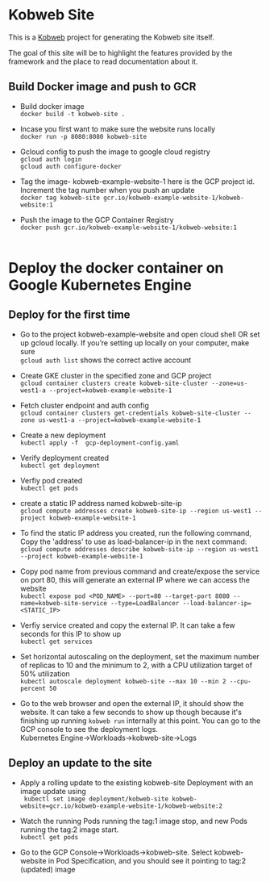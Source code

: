 # Kobweb Site

This is a [Kobweb](https://github.com/varabyte/kobweb) project for generating the Kobweb site itself.

The goal of this site will be to highlight the features provided by the framework and the place to read documentation
about it.

## **Build Docker image and push to GCR**

- Build docker image<br />
  ```docker build -t kobweb-site .```

- Incase you first want to make sure the website runs locally<br />
  ```docker run -p 8080:8080 kobweb-site```

- Gcloud config to push the image to google cloud registry<br />
  ```gcloud auth login``` <br />
  ```gcloud auth configure-docker```

- Tag the image- kobweb-example-website-1 here is the GCP project id. Increment the tag number when you push an update<br />
  ```docker tag kobweb-site gcr.io/kobweb-example-website-1/kobweb-website:1```

- Push the image to the GCP Container Registry<br />
  ```docker push gcr.io/kobweb-example-website-1/kobweb-website:1``` <br /><br />

# Deploy the docker container on Google Kubernetes Engine
## Deploy for the first time
- Go to the project kobweb-example-website and open cloud shell OR
  set up gcloud locally. If you’re setting up locally on your computer, make sure <br />
  ```gcloud auth list``` shows the correct active account

- Create GKE cluster in the specified zone and GCP project<br />
  ```gcloud container clusters create kobweb-site-cluster --zone=us-west1-a --project=kobweb-example-website-1```

- Fetch cluster endpoint and auth config<br />
  ```gcloud container clusters get-credentials kobweb-site-cluster --zone us-west1-a --project=kobweb-example-website-1```

- Create a new deployment<br />
  ```kubectl apply -f  gcp-deployment-config.yaml```

- Verify deployment created<br />
  ```kubectl get deployment```

- Verfiy pod created<br />
  ```kubectl get pods```

- create a static IP address named kobweb-site-ip<br />
    ```gcloud compute addresses create kobweb-site-ip --region us-west1 --project kobweb-example-website-1```

- To find the static IP address you created, run the following command, Copy the 'address' to use as load-balancer-ip in the next command:<br />
  ```gcloud compute addresses describe kobweb-site-ip --region us-west1 --project kobweb-example-website-1```

- Copy pod name from previous command and create/expose the service on port 80, this will generate an external IP where we can access the website<br />
  ```kubectl expose pod <POD_NAME> --port=80 --target-port 8080 --name=kobweb-site-service --type=LoadBalancer --load-balancer-ip=<STATIC_IP>```

- Verfiy service created and copy the external IP. It can take a few seconds for this IP to show up<br />
  ```kubectl get services```

- Set horizontal autoscaling on the deployment, set the maximum number of replicas to 10 and the minimum to 2, with a CPU utilization target of 50% utilization<br />
  ```kubectl autoscale deployment kobweb-site --max 10 --min 2 --cpu-percent 50```

- Go to the web browser and open the external IP, it should show the website. It can take a few seconds to show up though because it's finishing up running ```kobweb run``` internally at this point. You can go to the GCP console to see the deployment logs.<br />
  Kubernetes Engine->Workloads->kobweb-site->Logs

## Deploy an update to the site

- Apply a rolling update to the existing kobweb-site Deployment with an image update using<br />
  ``` kubectl set image deployment/kobweb-site kobweb-website=gcr.io/kobweb-example-website-1/kobweb-website:2```

- Watch the running Pods running the tag:1 image stop, and new Pods running the tag:2 image start.<br />
  ```kubectl get pods```

- Go to the GCP Console->Workloads->kobweb-site. Select kobweb-website in Pod Specification, and you should see it pointing to tag:2 (updated) image